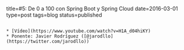 title=#5: De 0 a 100 con Spring Boot y Spring Cloud 
date=2016-03-01
type=post
tags=blog
status=published
~~~~~~

* [Vídeo](https://www.youtube.com/watch?v=H1A_d04hiKY)
* Ponente: Javier Rodríguez ([@jarodllo](https://twitter.com/jarodllo))
